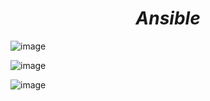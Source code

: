# $$Ansible$$

![image](https://github.com/rio-ke/workman/assets/88568938/dd5c21c2-383a-465f-![image](https://github.com/rio-ke/workman/assets/88568938/52b51544-ade6-4ac8-8b0b-34bc3a3ef265)aadb-f67df340e4ac)

![image](https://github.com/rio-ke/workman/assets/88568938/38fe211e-6e20-457e-9262-fbbd5c7ee074)

![image](https://github.com/rio-ke/workman/assets/88568938/2bf45787-dc96-46d6-be25-aa35c536f007)

